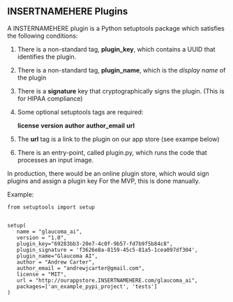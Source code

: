## INSERTNAMEHERE Plugins

A INSTERNAMEHERE plugin is a Python setuptools package which satisfies the following conditions:

 1. There is a non-standard tag, **plugin_key**, which contains a UUID that identifies the plugin.
 2. There is a non-standard tag, **plugin_name**, which is the *display name* of the plugin 
 2. There is a **signature** key that cryptographically signs the plugin.  (This is for HIPAA compliance)
 3. Some optional setuptools tags are required:

       **license**
       **version**
       **author**
       **author_email**
       **url**
 4. The **url** tag is a link to the plugin on our app store (see exampe below)
 5.  There is an entry-point, called plugin.py, which runs the code that processes an input image.

 In production, there would be an online plugin store, which would sign plugins and assign a plugin key  For the MVP, this is done manually.

Example:
 
 ```
from setuptools import setup


setup(
    name = "glaucoma_ai",
    version = "1.0",
    plugin_key="69283bb3-20e7-4c0f-9b57-fd7b9f5b84c8", 
    plugin_signature = 'f3626e8a-8159-45c5-81a5-1cea097df304',
    plugin_name="Glaucoma AI",
    author = "Andrew Carter",
    author_email = "andrewjcarter@gmail.com",
    license = "MIT",
    url = "http://ourappstore.INSERTNAMEHERE.com/glaucoma_ai",
    packages=['an_example_pypi_project', 'tests']
)
 ```